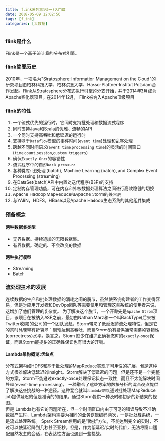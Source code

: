 ```yaml
---
title: flink系列笔记(一)入门篇
date: 2018-05-09 12:02:56
tags: [flink]
categories: [大数据]
---
```


### flink是什么
Flink是一个基于流计算的分布式引擎。
### flink简要历史
2010年，一项名为"Stratosphere: Information Management on the Cloud"的研究项目由柏林科技大学、柏林洪堡大学、Hasso-Plattner-Institut Potsdam合作发起。Flink从Stratosphere分布式执行引擎的分支开始，并于2014年3月成为Apache孵化器项目。在2014年12月， Flink被纳入Apache顶级项目
### flink的特性
1. 一个流式优先的运行时，它同时支持批处理和数据流式程序
2. 同时支持Java和Scala的优雅、流畅的API
3. 一个同时支持高吞吐和低延迟的运行时
4. 支持基于`Dataflow`模型的事件时间(`event time`)处理和乱序处理
5. 跨越不同时间语义(`event time`,`processing time`)的灵活的时间窗口(`time`,`count`,`session`,`custom triggers`)
6. 确保`Exactly Once`的容错性
7. 流式程序中的自然`back-pressure`
8. 各种类库: 图处理 (batch), Machine Learning (batch), and Complex Event Processing (streaming)
9. 在DataSet(batch)API中内置对迭代程序(BSP)的支持
10. 定制内存管理功能，可在内存和外核数据处理算法之间进行高效稳健的切换
11. Apache Hadoop MapReduce和Apache Storm的兼容层
12. 与YARN，HDFS，HBase以及Apache Hadoop生态系统的其他组件集成
### 预备概念
#### 两种数据集类型
- 无界数据。持续追加的无限数据集。
- 有界数据。确定的、不会改变的数据
#### 两种执行模型
- Streaming
- Batch

### 流处理技术的发展
连续数据的生产和批处理数据的消耗之间的脱节，虽然使系统构建者的工作变得容易，但是对应用开发者和DevOps团队等需要使用和管理这些系统的使用者来说，这增加了他们管理的复杂度。
为了解决这个脱节，一个开路先是`Apache Strom`项目，该项目在被纳入ASF之前，最初由Nathan Marz和一个叫BackType(后来被Twitter收购)的公司的一个团队发起。Storm带来了低延迟的流处理特性，但是它的实时处理带有折衷即：很难达到高吞吐，而且Storm没有提供通常需要的容错性(correctness)水平。换言之，Storm 缺少在维护正确状态时的`exactly-once`保证，而且Storm能提供的正确性保证也有很大的开销。
#### Lambda架构概览:优缺点
分布式架构如HDFS和基于批处理的MapReduce实现了可用性的扩展，但是这种方式很难解决低延迟的insight。Storm解决了低延迟的问题，但是还不是一个完整的方案，Storm不能通过exactly-once处理保证状态一致性，而且不太能解决时间处理(event-time processing)。
一种融合了这些方案的数据分析的混合观点提供了解决这些挑战的一种途径。这种混合就叫:`Lambda架构`,通过批处理MapReduce job提供延迟的但是准确的的结果，通过Storm提供一种及时和初步的新结果的视图。\
但是 Lambda也有它的问题所在，但一个时间窗口内由于可见的错误导致不准确数据产生时，Lambda架构需要为相同的业务逻辑编码两次，一是批处理系统，一是流式处理系统。
Spark Stream使用的是“微批”方法，不能达到完全的实时，不过可以使延迟降到几秒甚至亚秒。但是，作为低延迟/实时的代价，无法将窗口适配自然发生的会话，在表达性方面也遇到一些挑战。
